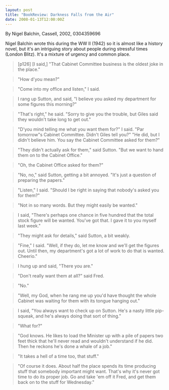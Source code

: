 ```yaml
---
layout: post
title: "BookReview: Darkness Falls from the Air"
date: 2008-01-13T12:00:00Z
---
```

By Nigel Balchin, Cassell, 2002, 0304359696

Nigel Balchin wrote this during the WW II (1942) so it is almost
like a history novel, but it's an intriguing story about people during
stressful times (London Blitz).  It's a mixture of urgency and common
place.


> [p126] [I said,] "That Cabinet Committee business is the oldest joke
> in the place."



> "How d'you mean?" 



> "Come into my office and listen," I said. 



> I rang up Sutton, and said, "I believe you asked my department for
> some figures this morning?"



> "That's right," he said. "Sorry to give you the trouble, but 
> Giles said they wouldn't take long to get out." 



> "D'you mind telling me what you want them for?" I said. "Par
> tomorrow"s Cabinet Committee. Didn't Giles tell you?" "He did, but I
> didn't believe him. You say the Cabinet Committee asked for them?" 



> "They didn't actually ask for them," said Sutton. "But we want to hand
> them on to the Cabinet Office."  



> "Oh, the Cabinet Office asked for them?"



> "No, no," said Sutton, getting a bit annoyed. "It's just a question of
> preparing the papers."



> "Listen," I said. "Should I be right in saying that nobody's asked you
> for them?"



> "Not in so many words. But they might easily be wanted." 



> I said, "There's perhaps one chance in five hundred that the total
> stock figure will be wanted. You've got that. I gave it to you myself
> last week."



> "They might ask for details," said Sutton, a bit weakly.



> "Fine," I said. "Well, if they do, let me know and we'll get the
> figures out. Until then, my department's got a lot of work to do that
> is wanted. Cheerio."



> I hung up and said, "There you are."



> "Don't really want them at all?" said Fred.



> "No."



> "Well, my God, when he rang me up you'd have thought the whole Cabinet
> was waiting for them with its tongue hanging out."  



> I said, "You always want to check up on Sutton. He's a nasty little
> pip-squeak, and he's always doing that sort of thing."



> "What for?"  



> "God knows. He likes to load the Minister up with a pile of papers two
> feet thick that he'll never read and wouldn't understand if he
> did. Then he reckons he's done a whale of a job."  



> "It takes a hell of a time too, that stuff." 



> "Of course it does. About half the place spends its time producing
> stuff that somebody important might want. That's why it's never got
> time to do its proper job. Go and take 'em off it Fred, and get them
> back on to the stuff for Wednesday."
> 



